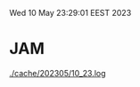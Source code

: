 Wed 10 May 23:29:01 EEST 2023
# JAM
<a href='./cache/202305/10_23.log'>./cache/202305/10_23.log</a>
